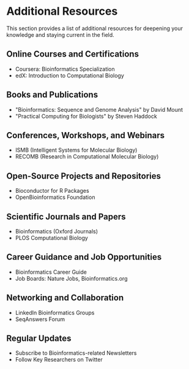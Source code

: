 # Additional Resources

This section provides a list of additional resources for deepening your knowledge and staying current in the field.

## Online Courses and Certifications

- Coursera: Bioinformatics Specialization
- edX: Introduction to Computational Biology

## Books and Publications

- "Bioinformatics: Sequence and Genome Analysis" by David Mount
- "Practical Computing for Biologists" by Steven Haddock

## Conferences, Workshops, and Webinars

- ISMB (Intelligent Systems for Molecular Biology)
- RECOMB (Research in Computational Molecular Biology)

## Open-Source Projects and Repositories

- Bioconductor for R Packages
- OpenBioinformatics Foundation

## Scientific Journals and Papers

- Bioinformatics (Oxford Journals)
- PLOS Computational Biology

## Career Guidance and Job Opportunities

- Bioinformatics Career Guide
- Job Boards: Nature Jobs, Bioinformatics.org

## Networking and Collaboration

- LinkedIn Bioinformatics Groups
- SeqAnswers Forum

## Regular Updates

- Subscribe to Bioinformatics-related Newsletters
- Follow Key Researchers on Twitter
